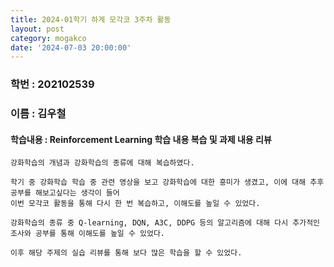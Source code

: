 ```yaml
---
title: 2024-01학기 하계 모각코 3주차 활동
layout: post
category: mogakco
date: '2024-07-03 20:00:00'
---
```


### 학번 : 202102539
### 이름 : 김우철

#### 학습내용 : Reinforcement Learning 학습 내용 복습 및 과제 내용 리뷰


```phython
강화학습의 개념과 강화학습의 종류에 대해 복습하였다.

학기 중 강화학습 학습 중 관련 영상을 보고 강화학습에 대한 흥미가 생겼고, 이에 대해 추후 공부를 해보고싶다는 생각이 들어
이번 모각코 활동을 통해 다시 한 번 복습하고, 이해도를 높일 수 있었다.

강화학습의 종류 중 Q-learning, DQN, A3C, DDPG 등의 알고리즘에 대해 다시 추가적인 조사와 공부를 통해 이해도를 높일 수 있었다.

이후 해당 주제의 실습 리뷰를 통해 보다 많은 학습을 할 수 있었다.
```
